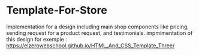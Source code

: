 # Template-For-Store
Implementation for a design including main shop components like pricing, sending request for a product request, and testimonials.
impmimentation of this design for exemple : https://elzerowebschool.github.io/HTML_And_CSS_Template_Three/
